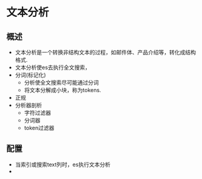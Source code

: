 # 文本分析
## 概述
- 文本分析是一个转换非结构文本的过程，如邮件体、产品介绍等，转化成结构格式.
- 文本分析使es去执行全文搜索，
- 分词(标记化)
	- 分析使全文搜索尽可能通过分词
	- 将文本分解成小块，称为tokens.
- 正规
- 分析器剖析
	- 字符过滤器
	- 分词器
	- token过滤器

## 配置
- 当索引或搜索text列时，es执行文本分析
- 